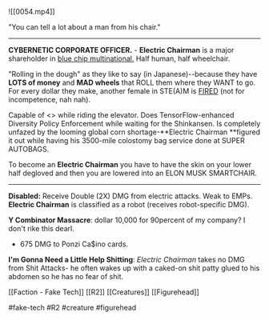 ![[0054.mp4]]

"You can tell a lot about a man from his chair."
***
**CYBERNETIC CORPORATE OFFICER.** - **Electric Chairman** is a major shareholder in <u>blue chip multinational.</u> Half human, half wheelchair.

"Rolling in the dough" as they like to say (in Japanese)--because they have **LOTS of money** and **MAD wheels** that ROLL them where they WANT to go. For every dollar they make, another female in STE(A)M is <u>FIRED</u> (not for incompetence, nah nah).

Capable of <> while riding the elevator. Does TensorFlow-enhanced Diversity Policy Enforcement while waiting for the Shinkansen. Is completely unfazed by the looming global corn shortage-**Electric Chairman **figured it out while having his 3500-mile colostomy bag service done at SUPER AUTOBAGS.

To become an **Electric Chairman** you have to have the skin on your lower half degloved and then you are lowered into an ELON MUSK SMARTCHAIR.
***
**Disabled:** Receive Double (2X) DMG from electric attacks. Weak to EMPs. **Electric Chairman** is classified as a robot (receives robot-specific DMG).

**Y Combinator Massacre**: dollar 10,000 for 90percent of my company? I don't rike this dearl. 
* 675 DMG to Ponzi Ca$ino cards.

**I'm Gonna Need a Little Help Shitting**: *Electric Chairman* takes no DMG from Shit Attacks- he often wakes up with a caked-on shit patty glued to his abdomen so he has no fear of shit.

[[Faction - Fake Tech]]
[[R2]]
[[Creatures]]
[[Figurehead]]

#fake-tech #R2 #creature #figurehead 